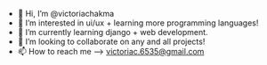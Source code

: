 - 👋 Hi, I’m @victoriachakma
- 👀 I’m interested in ui/ux + learning more programming languages! 
- 🌱 I’m currently learning django + web development. 
- 💞️ I’m looking to collaborate on any and all projects! 
- 📫 How to reach me --> victoriac.6535@gmail.com 

<!---
victoriachakma/victoriachakma is a ✨ special ✨ repository because its `README.md` (this file) appears on your GitHub profile.
You can click the Preview link to take a look at your changes.
--->
